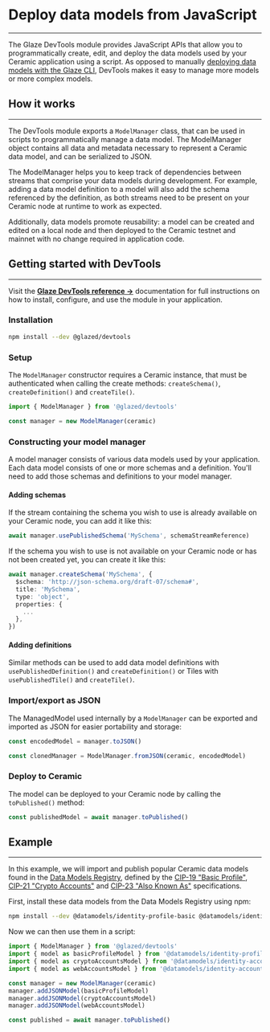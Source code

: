 # **Deploy data models from JavaScript**

---

The Glaze DevTools module provides JavaScript APIs that allow you to programmatically create, edit, and deploy the data models used by your Ceramic application using a script. As opposed to manually [deploying data models with the Glaze CLI](deploy-from-cli.md), DevTools makes it easy to manage more models or more complex models.

## **How it works**

---

The DevTools module exports a `ModelManager` class, that can be used in scripts to programmatically manage a data model. The ModelManager object contains all data and metadata necessary to represent a Ceramic data model, and can be serialized to JSON.

The ModelManager helps you to keep track of dependencies between streams that comprise your data models during development. For example, adding a data model definition to a model will also add the schema referenced by the definition, as both streams need to be present on your Ceramic node at runtime to work as expected.

Additionally, data models promote reusability: a model can be created and edited on a local node and then deployed to the Ceramic testnet and mainnet with no change required in application code.

## **Getting started with DevTools**

---

Visit the [**Glaze DevTools reference →**](../../reference/glaze/modules/devtools.md) documentation for full instructions on how to install, configure, and use the module in your application.

### **Installation**

```sh
npm install --dev @glazed/devtools
```

### **Setup**

The `ModelManager` constructor requires a Ceramic instance, that must be authenticated when calling the create methods: `createSchema()`, `createDefinition()` and `createTile()`.

```ts
import { ModelManager } from '@glazed/devtools'

const manager = new ModelManager(ceramic)
```

### **Constructing your model manager**

A model manager consists of various data models used by your application. Each data model consists of one or more schemas and a definition. You'll need to add those schemas and definitions to your model manager.

#### Adding schemas

If the stream containing the schema you wish to use is already available on your Ceramic node, you can add it like this:

```ts
await manager.usePublishedSchema('MySchema', schemaStreamReference)
```

If the schema you wish to use is not available on your Ceramic node or has not been created yet, you can create it like this:

```ts
await manager.createSchema('MySchema', {
  $schema: 'http://json-schema.org/draft-07/schema#',
  title: 'MySchema',
  type: 'object',
  properties: {
    ...
  },
})
```

#### Adding definitions

Similar methods can be used to add data model definitions with `usePublishedDefinition()` and `createDefinition()` or Tiles with `usePublishedTile()` and `createTile()`.

### **Import/export as JSON**

The ManagedModel used internally by a `ModelManager` can be exported and imported as JSON for easier portability and storage:

```ts
const encodedModel = manager.toJSON()

const clonedManager = ModelManager.fromJSON(ceramic, encodedModel)
```

### **Deploy to Ceramic**

The model can be deployed to your Ceramic node by calling the `toPublished()` method:

```ts
const publishedModel = await manager.toPublished()
```

## **Example**

---

In this example, we will import and publish popular Ceramic data models found in the [Data Models Registry](../../docs/advanced/standards/data-models/data-model-universe.md), defined by the [CIP-19 "Basic Profile"](https://github.com/ceramicnetwork/CIP/blob/main/CIPs/CIP-19/CIP-19.md), [CIP-21 "Crypto Accounts"](https://github.com/ceramicnetwork/CIP/blob/main/CIPs/CIP-21/CIP-21.md) and [CIP-23 "Also Known As"](https://github.com/ceramicnetwork/CIP/blob/main/CIPs/CIP-23/CIP-23.md) specifications.

First, install these data models from the Data Models Registry using npm:

```sh
npm install --dev @datamodels/identity-profile-basic @datamodels/identity-accounts-crypto @datamodels/identity-accounts-web
```

Now we can then use them in a script:

```ts
import { ModelManager } from '@glazed/devtools'
import { model as basicProfileModel } from '@datamodels/identity-profile-basic'
import { model as cryptoAccountsModel } from '@datamodels/identity-accounts-crypto'
import { model as webAccountsModel } from '@datamodels/identity-accounts-web'

const manager = new ModelManager(ceramic)
manager.addJSONModel(basicProfileModel)
manager.addJSONModel(cryptoAccountsModel)
manager.addJSONModel(webAccountsModel)

const published = await manager.toPublished()
```

